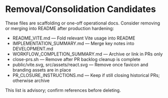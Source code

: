 # Removal/Consolidation Candidates

These files are scaffolding or one-off operational docs. Consider removing or merging into README after production hardening:

- README_VITE.md — Fold relevant Vite usage into README
- IMPLEMENTATION_SUMMARY.md — Merge key notes into DEVELOPMENT.md
- WORKFLOW_COMPLETION_SUMMARY.md — Archive or link in PRs only
- close-prs.sh — Remove after PR backlog cleanup is complete
- public/vite.svg, src/assets/react.svg — Remove once favicon and branding assets are in place
- PR_CLOSURE_INSTRUCTIONS.md — Keep if still closing historical PRs; otherwise archive

This list is advisory; confirm references before deleting.
